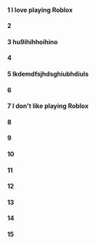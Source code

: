 #### 1 I love playing Roblox
#### 2
#### 3 hu9ihihhoihino
#### 4
#### 5 lkdemdfsjhdsghiubhdiuls
#### 6
#### 7 I don't like playing Roblox
#### 8
#### 9
#### 10
#### 11
#### 12
#### 13
#### 14
#### 15
